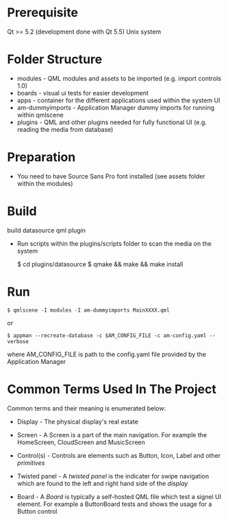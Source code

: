 # Prerequisite

Qt >= 5.2 (development done with Qt 5.5)
Unix system

# Folder Structure

* modules - QML modules and assets to be imported (e.g. import controls 1.0)
* boards - visual ui tests for easier development
* apps - container for the different applications used within the system UI
* am-dummyimports - Application Manager dummy imports for running within qmlscene
* plugins - QML and other plugins needed for fully functional UI (e.g. reading the media from database)

# Preparation

* You need to have Source Sans Pro font installed (see assets folder within the modules)

# Build

build datasource qml plugin

* Run scripts within the plugins/scripts folder to scan the media on the system

    $ cd plugins/datasource
    $ qmake && make && make install

# Run

    $ qmlscene -I modules -I am-dummyimports MainXXXX.qml

or

    $ appman --recreate-database -c $AM_CONFIG_FILE -c am-config.yaml --verbose

where AM_CONFIG_FILE is path to the config.yaml file provided by the Application Manager


# Common Terms Used In The Project

Common terms and their meaning is enumerated below:

* Display - The physical display's real estate

* Screen - A Screen is a part of the main navigation. For example the HomeScreen, CloudScreen and MusicScreen

* Control(s) - Controls are elements such as Button, Icon, Label and other _primitives_

* Twisted panel - A _twisted panel_ is the indicater for swipe navigation which are found to the left and right hand side of the _display_

* Board - A _Board_ is typically a self-hosted QML file which test a signel UI element. For example a ButtonBoard tests and shows the usage for a Button control
